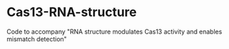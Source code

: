 # Cas13-RNA-structure
Code to accompany "RNA structure modulates Cas13 activity and enables mismatch detection"
